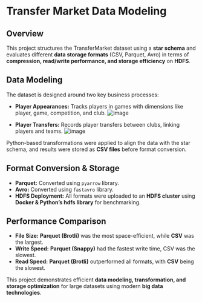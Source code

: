 # **Transfer Market Data Modeling**  

## **Overview**  
This project structures the TransferMarket dataset using a **star schema** and evaluates different **data storage formats** (CSV, Parquet, Avro) in terms of **compression, read/write performance, and storage efficiency** on **HDFS**.  

## **Data Modeling**  
The dataset is designed around two key business processes:  
- **Player Appearances:** Tracks players in games with dimensions like player, game, competition, and club.
  ![image](https://github.com/user-attachments/assets/2ea10bea-532d-4068-86eb-61cd0b92f15d)

- **Player Transfers:** Records player transfers between clubs, linking players and teams.
  ![image](https://github.com/user-attachments/assets/0d8b78c8-d634-467c-b977-ea759ed79ff1)


Python-based transformations were applied to align the data with the star schema, and results were stored as **CSV files** before format conversion.  

## **Format Conversion & Storage**  
- **Parquet:** Converted using `pyarrow` library.
- **Avro:** Converted using `fastavro` library. 
- **HDFS Deployment:** All formats were uploaded to an **HDFS cluster** using **Docker & Python’s hdfs library** for benchmarking.  

## **Performance Comparison**  
- **File Size:** **Parquet (Brotli)** was the most space-efficient, while **CSV** was the largest.  
- **Write Speed:** **Parquet (Snappy)** had the fastest write time, CSV was the slowest.  
- **Read Speed:** **Parquet (Brotli)** outperformed all formats, with **CSV** being the slowest.  

This project demonstrates efficient **data modeling, transformation, and storage optimization** for large datasets using modern **big data technologies**.  
